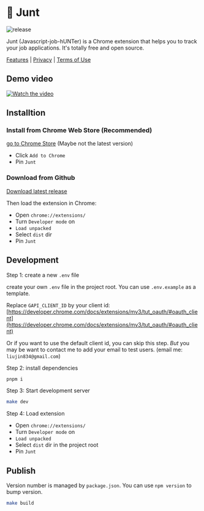 # 🚀 Junt

![release](https://github.com/jianxuan-li/junt/actions/workflows/release.yml/badge.svg)

Junt (Javascript-job-hUNTer) is a Chrome extension that helps you to track your job applications. It's totally free and open source.

[Features](docs/features.md) | [Privacy](docs/privacy.md) | [Terms of Use](docs/terms.md)

## Demo video

[![Watch the video](https://img.youtube.com/vi/-JZuQN0Yymg/hqdefault.jpg)](https://youtu.be/-JZuQN0Yymg)

## Installtion

### Install from Chrome Web Store (Recommended)

[go to Chrome Store](https://chrome.google.com/webstore/detail/junt/ofgimnfoihdgacaommcakoeldinmjdma) (Maybe not the latest version)

- Click `Add to Chrome`
- Pin `Junt`

### Download from Github

[Download latest release](https://github.com/Jianxuan-Li/junt/releases)

Then load the extension in Chrome:

- Open `chrome://extensions/`
- Turn `Developer mode` on
- `Load unpacked`
- Select `dist` dir
- Pin `Junt`

## Development

Step 1: create a new `.env` file

create your own `.env` file in the project root. You can use `.env.example` as a template.

Replace `GAPI_CLIENT_ID` by your client id: [https://developer.chrome.com/docs/extensions/mv3/tut_oauth/#oauth_client](https://developer.chrome.com/docs/extensions/mv3/tut_oauth/#oauth_client)

Or if you want to use the default client id, you can skip this step. _But_ you may be want to contact me to add your email to test users. (email me: `liujin834@gmail.com`)

Step 2: install dependencies

```bash
pnpm i
```

Step 3: Start development server

```bash
make dev
```

Step 4: Load extension

- Open `chrome://extensions/`
- Turn `Developer mode` on
- `Load unpacked`
- Select `dist` dir in the project root
- Pin `Junt`

## Publish

Version number is managed by `package.json`. You can use `npm version` to bump version.

```bash
make build
```

